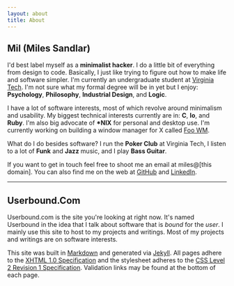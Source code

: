 ```yaml
---
layout: about 
title: About
---
```

## Mil <span class="small">(Miles Sandlar)</span>
I'd best label myself as a **minimalist hacker**. I do a little bit of everything from design to code. Basically, I just like trying to figure out how to make life and software simpler. I'm currently an undergraduate student at [Virginia Tech](http://www.vt.edu). I'm not sure what my formal degree will be in yet but I enjoy: **Psychology**, **Philosophy**, **Industrial Design**, and **Logic**.

I have a lot of software interests, most of which revolve around minimalism and usability. My biggest technical interests currently are in: **C**, **Io**, and **Ruby**. I'm also big advocate of **\*NIX** for personal and desktop use. I'm currently working on building a window manager for X called [Foo WM](http://github.com/mil/foo-wm).

What do I do besides software? I run the **Poker Club** at Virginia Tech, I listen to a lot of **Funk** and **Jazz** music, and I play **Bass Guitar**.

If you want to get in touch feel free to shoot me an email at miles@&#91;this domain&#93;. You can also find me on the web at [GitHub](http://github.com/mil) and [LinkedIn](http://linkedin.com/in/sandlar). 


<hr class="dotted"/> 

## Userbound.Com
Userbound.com is the site you're looking at right now. It's named Userbound in the idea that I talk about software that is *bound* for the *user*.  I mainly use this site to host to my projects and writings. Most of my projects and writings are on software interests. 

This site was built in [Markdown](http://daringfireball.net/projects/markdown) and generated via [Jekyll](https://github.com/mojombo/jekyll). All pages adhere to the [XHTML 1.0 Specification](http://www.w3.org/TR/xhtml1/) and the stylesheet adheres to the [CSS Level 2 Revision 1 Specification](http://w3.org/TR/CSS2/). Validation links may be found at the bottom of each page.
